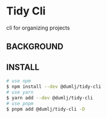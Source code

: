 <!-- This file is dynamically generated. please edit in __readme__ -->

# Tidy Cli

cli for organizing projects

## BACKGROUND

## INSTALL

```bash
# use npm
$ npm install --dev @dumlj/tidy-cli
# use yarn
$ yarn add --dev @dumlj/tidy-cli
# use pnpm
$ pnpm add @dumlj/tidy-cli -D
```

